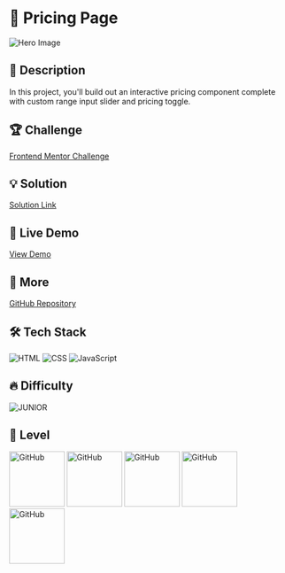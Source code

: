 # 📁 Pricing Page

![Hero Image](https://res.cloudinary.com/dz209s6jk/image/upload/v1575037683/Challenges/sjsrx7m77v6pxswdm0mx.jpg)

## 🌟 Description

In this project, you'll build out an interactive pricing component complete with custom range input slider and pricing toggle.

## 🏆 Challenge

[Frontend Mentor Challenge](https://www.frontendmentor.io/challenges/pricing-component-with-toggle-8vPwRMIC)

## 💡 Solution

[Solution Link](https://www.frontendmentor.io/solutions/pricing-page-Zq9sKVPkVK)

## 🚀 Live Demo

[View Demo](https://younes-alhyan.github.io/pricing-page)

## 🔎 More

[GitHub Repository](https://github.com/younes-alhyan/frontend-mentor/)

## 🛠️ Tech Stack

![HTML](https://img.shields.io/badge/HTML-E34F26?style=for-the-badge&logo=html5&logoColor=white)
![CSS](https://img.shields.io/badge/CSS-1572B6?style=for-the-badge&logo=css&logoColor=white)
![JavaScript](https://img.shields.io/badge/JavaScript-F7DF1E?style=for-the-badge&logo=javascript&logoColor=black)

## 🔥 Difficulty

![JUNIOR](https://img.shields.io/badge/Difficulty-JUNIOR-green)

## 🏅 Level

<span>
<img src="https://img.shields.io/badge/-a?style=for-the-badge&logo=sparkpost&logoColor=red&color=0D1117" alt="GitHub" width="100"></img>
<img src="https://img.shields.io/badge/-a?style=for-the-badge&logo=sparkpost&logoColor=red&color=0D1117" alt="GitHub" width="100"></img>
<img src="https://img.shields.io/badge/-a?style=for-the-badge&logo=sparkpost&logoColor=grey&color=0D1117" alt="GitHub" width="100"></img>
<img src="https://img.shields.io/badge/-a?style=for-the-badge&logo=sparkpost&logoColor=grey&color=0D1117" alt="GitHub" width="100"></img>
<img src="https://img.shields.io/badge/-a?style=for-the-badge&logo=sparkpost&logoColor=grey&color=0D1117" alt="GitHub" width="100"></img>
</span>
